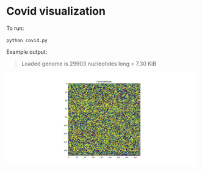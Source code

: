 # Covid visualization
To run:

`python covid.py`

Example output:

> Loaded genome is 29903 nucleotides long = 7.30 KiB

<img width="500" alt="Covid genome" src="https://github.com/rm36/covid/blob/main/covid_plot.png?raw=true"> 
